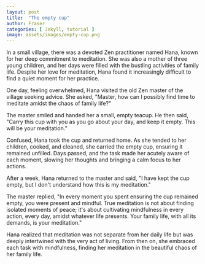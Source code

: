 ```yaml
---
layout: post
title:  "The empty cup"
author: Fraser
categories: [ Jekyll, tutorial ]
image: assets/images/empty-cup.png
---
```

In a small village, there was a devoted Zen practitioner named Hana, known for her deep commitment to meditation. She was also a mother of three young children, and her days were filled with the bustling activities of family life. Despite her love for meditation, Hana found it increasingly difficult to find a quiet moment for her practice.

One day, feeling overwhelmed, Hana visited the old Zen master of the village seeking advice. She asked, "Master, how can I possibly find time to meditate amidst the chaos of family life?"

The master smiled and handed her a small, empty teacup. He then said, "Carry this cup with you as you go about your day, and keep it empty. This will be your meditation."

Confused, Hana took the cup and returned home. As she tended to her children, cooked, and cleaned, she carried the empty cup, ensuring it remained unfilled. Days passed, and the task made her acutely aware of each moment, slowing her thoughts and bringing a calm focus to her actions.

After a week, Hana returned to the master and said, "I have kept the cup empty, but I don't understand how this is my meditation."

The master replied, "In every moment you spent ensuring the cup remained empty, you were present and mindful. True meditation is not about finding isolated moments of peace; it's about cultivating mindfulness in every action, every day, amidst whatever life presents. Your family life, with all its demands, is your meditation."

Hana realized that meditation was not separate from her daily life but was deeply intertwined with the very act of living. From then on, she embraced each task with mindfulness, finding her meditation in the beautiful chaos of her family life.